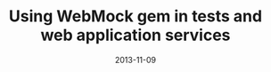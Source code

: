 ---
title: Using WebMock gem in tests and web application services
date: 2013-11-09
tags: ruby, dsl, zip
---